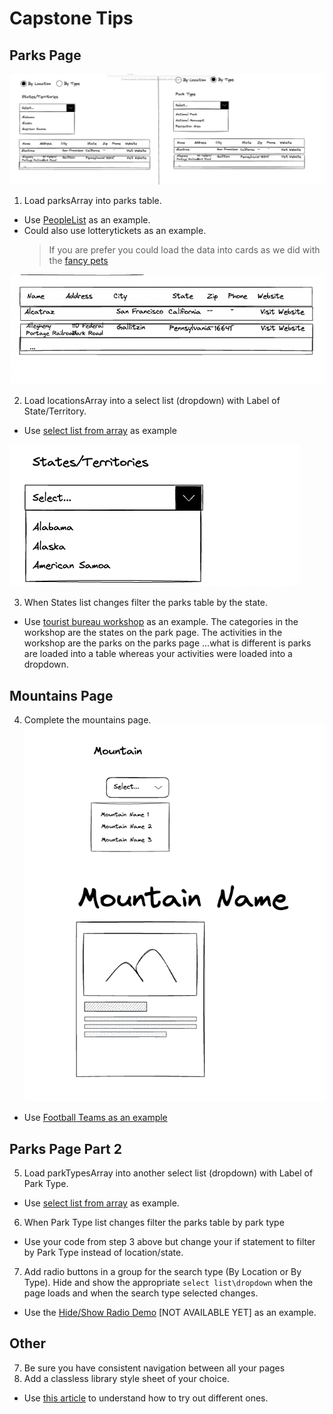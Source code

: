 # Capstone Tips

## Parks Page

![Parks Page](image-3.png)

1. Load parksArray into parks table.

- Use [PeopleList](../exercises/people-listing/) as an example.
- Could also use lotterytickets as an example.
  > If you are prefer you could load the data into cards as we did with the [fancy pets](../exercises/fancy-pets/)

![Parks Table](image.png)

2. Load locationsArray into a select list (dropdown) with Label of State/Territory.

- Use [select list from array](https://github.com/craigmckeachie/2024-spring-workbook4/tree/main/demos/select-from-array) as example

![State Drop](image-1.png)

3. When States list changes filter the parks table by the state.

- Use [tourist bureau workshop](https://github.com/craigmckeachie/fall2023-workbook4/blob/main/workshop/tourist-bureau/activities.html) as an example. The categories in the workshop are the states on the park page. The activities in the workshop are the parks on the parks page ...what is different is parks are loaded into a table whereas your activities were loaded into a dropdown.

## Mountains Page

4. Complete the mountains page.
   ![Alt text](image-2.png)

- Use [Football Teams as an example](https://github.com/craigmckeachie/2024-spring-workbook4/tree/main/exercises/football)

## Parks Page Part 2

5. Load parkTypesArray into another select list (dropdown) with Label of Park Type.

- Use [select list from array](https://github.com/craigmckeachie/2024-spring-workbook4/tree/main/demos/select-from-array) as example.

6. When Park Type list changes filter the parks table by park type

- Use your code from step 3 above but change your if statement to filter by Park Type instead of location/state.

7. Add radio buttons in a group for the search type (By Location or By Type). Hide and show the appropriate `select list\dropdown` when the page loads and when the search type selected changes.

- Use the [Hide/Show Radio Demo]() [NOT AVAILABLE YET] as an example.

## Other

7. Be sure you have consistent navigation between all your pages
8. Add a classless library style sheet of your choice.

- Use [this article](https://blog.logrocket.com/comparing-classless-css-frameworks/) to understand how to try out different ones.
